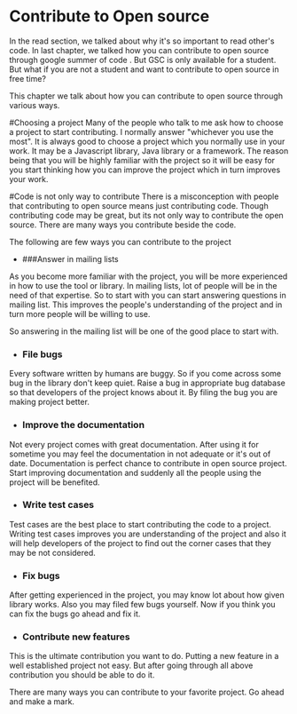 # Contribute to Open source
In the read section, we talked about why it's so important to read other's code. In last chapter, we talked how you can contribute to open source through google summer of code . But GSC is only available for a student. But what if you are not a student and want to contribute to open source in free time?

This chapter we talk about how you can contribute to open source through various ways.

#Choosing a project
Many of the people who talk to me ask how to choose a project to start contributing. I normally answer "whichever you use the most". It is always good to choose a project which you normally use in your work. It may be a Javascript library, Java library or a framework. The reason being that you will be highly familiar with the project so it will be easy for you start thinking how you can improve the project which in turn improves your work.


#Code is not only way to contribute
There is a misconception with people that contributing to open source means just contributing code. Though contributing code may be great, but its not only way to contribute the open source. There are many ways you contribute beside the code.

The following are few ways you can contribute to the project

* ###Answer in mailing lists

As you become more familiar with the  project, you will be more experienced in how to use the tool or library. In mailing lists, lot of people will be in the need of that expertise. So to start with you can start answering questions in mailing list. This improves the people's understanding of the project and in turn more people will be willing to use.

So answering in the mailing list will be one of the good place to start with.

* ### File bugs

Every software written by humans are buggy. So if you come across some bug in the library don't keep quiet. Raise a bug in appropriate bug database so that developers of the project knows about it. By filing the bug you are making project better.

* ### Improve the documentation

Not every project comes with great documentation. After using it for sometime you may feel the documentation in not adequate or it's out of date. Documentation is perfect chance to contribute in open source project. Start improving documentation and suddenly all the people using the project will be benefited.


* ### Write test cases

Test cases are the best place to start contributing the code to a project. Writing test cases improves you are understanding of the project and also it will help developers of the project to find out the corner cases that they may be not considered.

* ### Fix bugs

After getting experienced in the project, you may know lot about how given library works. Also you may filed few bugs yourself. Now if you think you can fix the bugs go ahead and fix it.

* ### Contribute new features

This is the ultimate contribution you want to do. Putting a new feature in a well established project not easy. But after going through all above contribution you should be able to do it.


There are many ways you can contribute to your favorite project. Go ahead and make a mark.





